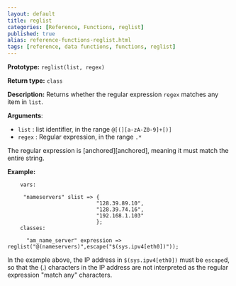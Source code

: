```yaml
---
layout: default
title: reglist
categories: [Reference, Functions, reglist]
published: true
alias: reference-functions-reglist.html
tags: [reference, data functions, functions, reglist]
---
```


**Prototype:** `reglist(list, regex)`

**Return type:** `class`

**Description:** Returns whether the regular expression `regex` matches any item in `list`.

**Arguments**:

* `list` : list identifier, in the range `@[(][a-zA-Z0-9]+[)]`
* `regex` : Regular expression, in the range `.*`

The regular expression is [anchored][anchored], meaning it must match the entire string.

**Example:**

```cf3
    vars:

     "nameservers" slist => {
                            "128.39.89.10",
                            "128.39.74.16",
                            "192.168.1.103"
                            };
    classes:

      "am_name_server" expression => reglist("@(nameservers)",escape("$(sys.ipv4[eth0])"));
```

In the example above, the IP address in `$(sys.ipv4[eth0])` must be `escape`d, 
so that the (.) characters in the IP address are not interpreted as the 
regular expression "match any" characters.
